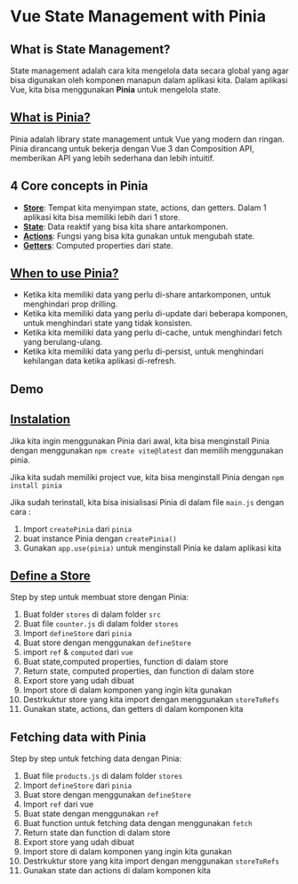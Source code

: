 # Vue State Management with Pinia

## What is State Management?
State management adalah cara kita mengelola data secara global yang agar bisa digunakan oleh komponen manapun dalam aplikasi kita. Dalam aplikasi Vue, kita bisa menggunakan **Pinia** untuk mengelola state.

## [What is Pinia?](https://pinia.vuejs.org/introduction.html#Why-should-I-use-Pinia-)
Pinia adalah library state management untuk Vue yang modern dan ringan. Pinia dirancang untuk bekerja dengan Vue 3 dan Composition API, memberikan API yang lebih sederhana dan lebih intuitif.

## 4 Core concepts in Pinia
- [**Store**](https://pinia.vuejs.org/getting-started.html#What-is-a-Store-): Tempat kita menyimpan state, actions, dan getters. Dalam 1 aplikasi kita bisa memiliki lebih dari 1 store.
- [**State**](https://pinia.vuejs.org/core-concepts/state.html#State): Data reaktif yang bisa kita share antarkomponen.
- [**Actions**](https://pinia.vuejs.org/core-concepts/actions.html#Actions): Fungsi yang bisa kita gunakan untuk mengubah state.
- [**Getters**](https://pinia.vuejs.org/core-concepts/getters.html): Computed properties dari state. 

## [When to use Pinia?](https://pinia.vuejs.org/getting-started.html#When-should-I-use-a-Store)
- Ketika kita memiliki data yang perlu di-share antarkomponen, untuk menghindari prop drilling.
- Ketika kita memiliki data yang perlu di-update dari beberapa komponen, untuk menghindari state yang tidak konsisten.
- Ketika kita memiliki data yang perlu di-cache, untuk menghindari fetch yang berulang-ulang.
- Ketika kita memiliki data yang perlu di-persist, untuk menghindari kehilangan data ketika aplikasi di-refresh.

## Demo

## [Instalation](https://pinia.vuejs.org/getting-started.html#Installation) 
Jika kita ingin menggunakan Pinia dari awal, kita bisa menginstall Pinia dengan menggunakan `npm create vite@latest` dan memilih menggunakan pinia.

Jika kita sudah memiliki project vue, kita bisa menginstall Pinia dengan `npm install pinia`

Jika sudah terinstall, kita bisa inisialisasi Pinia di dalam file `main.js` dengan cara :
1. Import `createPinia` dari `pinia`
2. buat instance Pinia dengan `createPinia()`
3. Gunakan `app.use(pinia)` untuk menginstall Pinia ke dalam aplikasi kita

## [Define a Store](https://pinia.vuejs.org/core-concepts/#Defining-a-Store)

Step by step untuk membuat store dengan Pinia:
1. Buat folder `stores` di dalam folder `src`
2. Buat file `counter.js` di dalam folder `stores`
3. Import `defineStore` dari `pinia`
4. Buat store dengan menggunakan `defineStore`
5. import `ref` & `computed` dari `vue`
6. Buat state,computed properties, function di dalam store
7. Return state, computed properties, dan function di dalam store
8. Export store yang udah dibuat
9. Import store di dalam komponen yang ingin kita gunakan
10. Destrkuktur store yang kita import dengan menggunakan `storeToRefs`
11. Gunakan state, actions, dan getters di dalam komponen kita

## Fetching data with Pinia

Step by step untuk fetching data dengan Pinia:
1. Buat file `products.js` di dalam folder `stores`
2. Import `defineStore` dari `pinia`
3. Buat store dengan menggunakan `defineStore`
4. Import `ref` dari vue
5. Buat state dengan menggunakan `ref`
6. Buat function untuk fetching data dengan menggunakan `fetch`
7. Return state dan function di dalam store
8. Export store yang udah dibuat
9. Import store di dalam komponen yang ingin kita gunakan
10. Destrkuktur store yang kita import dengan menggunakan `storeToRefs`
11. Gunakan state dan actions di dalam komponen kita